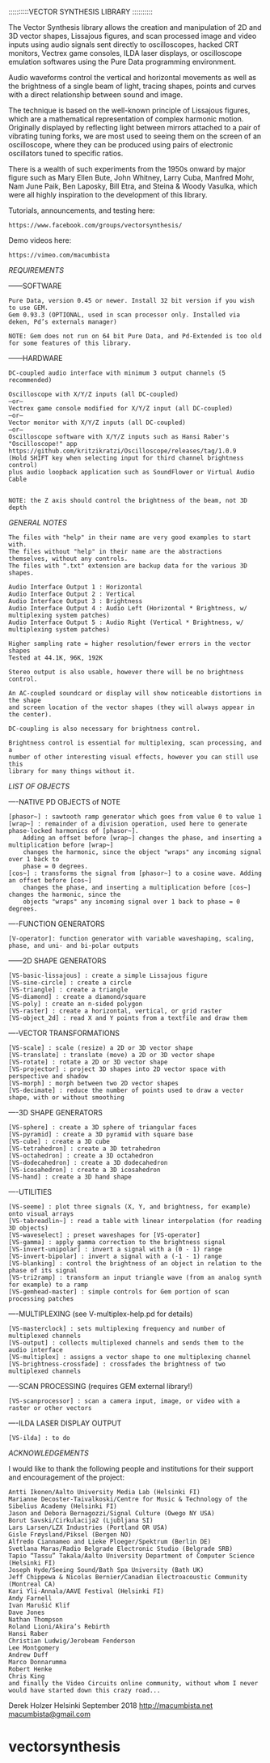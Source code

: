 

::::::::::VECTOR SYNTHESIS LIBRARY ::::::::::

The Vector Synthesis library allows the creation and manipulation of 2D and 3D vector shapes, Lissajous figures, and scan processed image and video inputs using audio signals sent directly to oscilloscopes, hacked CRT monitors, Vectrex game consoles, ILDA laser displays, or oscilloscope emulation softwares using the Pure Data programming environment. 

Audio waveforms control the vertical and horizontal movements as well as the brightness of a single beam of light, tracing shapes, points and curves with a direct relationship between sound and image.

The technique is based on the well-known principle of Lissajous figures, which are a mathematical representation of complex harmonic motion. Originally displayed by reflecting light between mirrors attached to a pair of vibrating tuning forks, we are most used to seeing them on the screen of an oscilloscope, where they can be produced using pairs of electronic oscillators tuned to specific ratios. 

There is a wealth of such experiments from the 1950s onward by major figure such as Mary Ellen Bute, John Whitney, Larry Cuba, Manfred Mohr, Nam June Paik, Ben Laposky, Bill Etra, and Steina & Woody Vasulka, which were all highly inspiration to the development of this library.

Tutorials, announcements, and testing here:

	https://www.facebook.com/groups/vectorsynthesis/

Demo videos here:

	https://vimeo.com/macumbista

 

*REQUIREMENTS*

——SOFTWARE
	
	Pure Data, version 0.45 or newer. Install 32 bit version if you wish to use GEM.
	Gem 0.93.3 (OPTIONAL, used in scan processor only. Installed via deken, Pd’s externals manager)
	
	NOTE: Gem does not run on 64 bit Pure Data, and Pd-Extended is too old for some features of this library.
	
——HARDWARE

	DC-coupled audio interface with minimum 3 output channels (5 recommended)
	
	Oscilloscope with X/Y/Z inputs (all DC-coupled)
	—or—
	Vectrex game console modified for X/Y/Z input (all DC-coupled)
	—or—
	Vector monitor with X/Y/Z inputs (all DC-coupled)
	—or—
	Oscilloscope software with X/Y/Z inputs such as Hansi Raber's "Oscilloscope!" app
	https://github.com/kritzikratzi/Oscilloscope/releases/tag/1.0.9
	(Hold SHIFT key when selecting input for third channel brightness control)
	plus audio loopback application such as SoundFlower or Virtual Audio Cable
	
	
	NOTE: the Z axis should control the brightness of the beam, not 3D depth



*GENERAL NOTES*

	The files with "help" in their name are very good examples to start with. 
	The files without "help" in their name are the abstractions themselves, without any controls.
	The files with ".txt" extension are backup data for the various 3D shapes.

	Audio Interface Output 1 : Horizontal
	Audio Interface Output 2 : Vertical
	Audio Interface Output 3 : Brightness
	Audio Interface Output 4 : Audio Left (Horizontal * Brightness, w/ multiplexing system patches)
	Audio Interface Output 5 : Audio Right (Vertical * Brightness, w/ multiplexing system patches)

	Higher sampling rate = higher resolution/fewer errors in the vector shapes
	Tested at 44.1K, 96K, 192K

	Stereo output is also usable, however there will be no brightness control.
	
	An AC-coupled soundcard or display will show noticeable distortions in the shape
	and screen location of the vector shapes (they will always appear in the center).

	DC-coupling is also necessary for brightness control.

	Brightness control is essential for multiplexing, scan processing, and a
	number of other interesting visual effects, however you can still use this 
	library for many things without it.





*LIST OF OBJECTS*

—-NATIVE PD OBJECTS of NOTE

	[phasor~] : sawtooth ramp generator which goes from value 0 to value 1
	[wrap~] : remainder of a division operation, used here to generate phase-locked harmonics of [phasor~].
		Adding an offset before [wrap~] changes the phase, and inserting a multiplication before [wrap~]
		changes the harmonic, since the object "wraps" any incoming signal over 1 back to 
		phase = 0 degrees.
	[cos~] : transforms the signal from [phasor~] to a cosine wave. Adding an offset before [cos~] 
		changes the phase, and inserting a multiplication before [cos~] changes the harmonic, since the 
		objects "wraps" any incoming signal over 1 back to phase = 0 degrees.

—-FUNCTION GENERATORS

	[V-operator]: function generator with variable waveshaping, scaling, phase, and uni- and bi-polar outputs
	
——2D SHAPE GENERATORS

	[VS-basic-lissajous] : create a simple Lissajous figure
	[VS-sine-circle] : create a circle
	[VS-triangle] : create a triangle
	[VS-diamond] : create a diamond/square
	[VS-poly] : create an n-sided polygon
	[VS-raster] : create a horizontal, vertical, or grid raster
	[VS-object_2d] : read X and Y points from a textfile and draw them

—-VECTOR TRANSFORMATIONS

	[VS-scale] : scale (resize) a 2D or 3D vector shape
	[VS-translate] : translate (move) a 2D or 3D vector shape
	[VS-rotate] : rotate a 2D or 3D vector shape
	[VS-projector] : project 3D shapes into 2D vector space with perspective and shadow
	[VS-morph] : morph between two 2D vector shapes
	[VS-decimate] : reduce the number of points used to draw a vector shape, with or without smoothing
	
—-3D SHAPE GENERATORS
	
	[VS-sphere] : create a 3D sphere of triangular faces
	[VS-pyramid] : create a 3D pyramid with square base
	[VS-cube] : create a 3D cube
	[VS-tetrahedron] : create a 3D tetrahedron
	[VS-octahedron] : create a 3D octahedron
	[VS-dodecahedron] : create a 3D dodecahedron
	[VS-icosahedron] : create a 3D icosahedron
	[VS-hand] : create a 3D hand shape

—-UTILITIES

	[VS-seeme] : plot three signals (X, Y, and brightness, for example) onto visual arrays
	[VS-tabreadlin~] : read a table with linear interpolation (for reading 3D objects)
	[VS-waveselect] : preset waveshapes for [VS-operator]
	[VS-gamma] : apply gamma correction to the brightness signal
	[VS-invert-unipolar] : invert a signal with a (0 - 1) range
	[VS-invert-bipolar] : invert a signal with a (-1 - 1) range
	[VS-blanking] : control the brightness of an object in relation to the phase of its signal
	[VS-tri2ramp] : transform an input triangle wave (from an analog synth for example) to a ramp
	[VS-gemhead-master] : simple controls for Gem portion of scan processing patches



—-MULTIPLEXING (see V-multiplex-help.pd for details)

	[VS-masterclock] : sets multiplexing frequency and number of multiplexed channels
	[VS-output] : collects multiplexed channels and sends them to the audio interface
	[VS-multiplex] : assigns a vector shape to one multiplexing channel
	[VS-brightness-crossfade] : crossfades the brightness of two multiplexed channels

—-SCAN PROCESSING (requires GEM external library!)

	[VS-scanprocessor] : scan a camera input, image, or video with a raster or other vectors

—-ILDA LASER DISPLAY OUTPUT

	[VS-ilda] : to do


*ACKNOWLEDGEMENTS*


I would like to thank the following people and institutions for their support and encouragement of the project: 

	Antti Ikonen/Aalto University Media Lab (Helsinki FI)
	Marianne Decoster-Taivalkoski/Centre for Music & Technology of the Sibelius Academy (Helsinki FI)
	Jason and Debora Bernagozzi/Signal Culture (Owego NY USA)
	Borut Savski/Cirkulacija2 (Ljubljana SI)
	Lars Larsen/LZX Industries (Portland OR USA)
	Gisle Frøysland/Piksel (Bergen NO)
	Alfredo Ciannameo and Lieke Ploeger/Spektrum (Berlin DE)
	Svetlana Maras/Radio Belgrade Electronic Studio (Belgrade SRB)
	Tapio “Tassu” Takala/Aalto University Department of Computer Science (Helsinki FI)
	Joseph Hyde/Seeing Sound/Bath Spa University (Bath UK)
	Jeff Chippewa & Nicolas Bernier/Canadian Electroacoustic Community (Montreal CA)
	Kari Yli-Annala/AAVE Festival (Helsinki FI)
	Andy Farnell
	Ivan Marušić Klif
	Dave Jones
	Nathan Thompson
	Roland Lioni/Akira’s Rebirth
	Hansi Raber
	Christian Ludwig/Jerobeam Fenderson
	Lee Montgomery
	Andrew Duff
	Marco Donnarumma
	Robert Henke
	Chris King
	and finally the Video Circuits online community, without whom I never would have started down this crazy road...


Derek Holzer
Helsinki September 2018
http://macumbista.net
macumbista@gmail.com
















# vectorsynthesis
